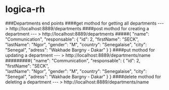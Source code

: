 # logica-rh
###Departments end points
    ####get mothod for getting all departments --- > http://localhost:8889/departments
    ####post mothod for creating a department --- > http://localhost:8889/departments
        #####{
                "name": "Communication",
                "responsable": {
                        "id": 2,
                        "firstName": "SECK",  
                        "lastName": "Ngor", 
                        "gender": "M", 
                        "country": "Senegalaise", 
                        "city": "Senegal", 
                        "adress": "Wakhade Bargny - Dakar"
                    }
            }
    ####put mothod for updating a department --- > http://localhost:8889/departments/name
    #########{
                "name": "Communication",
                "responsable": {
                        "id": 2,
                        "firstName": "SECK",  
                        "lastName": "Ngor", 
                        "gender": "M", 
                        "country": "Senegalaise", 
                        "city": "Senegal", 
                        "adress": "Wakhade Bargny - Dakar"
                    }
            }
    ####delete mothod for deleting a department --- > http://localhost:8889/departments/name



